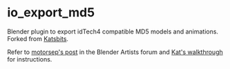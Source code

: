io_export_md5
=============

Blender plugin to export idTech4 compatible MD5 models and animations. Forked from [Katsbits](http://www.katsbits.com/tools/).

Refer to [motorsep's post](http://blenderartists.org/forum/showthread.php?262020-Need-help-fixing-MD5-exporter&p=2173491&viewfull=1#post2173491) in the Blender Artists forum and [Kat's walkthrough](http://www.katsbits.com/smforum/index.php?topic=178.msg966#msg966) for instructions.